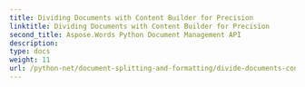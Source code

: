 ```yaml
---
title: Dividing Documents with Content Builder for Precision
linktitle: Dividing Documents with Content Builder for Precision
second_title: Aspose.Words Python Document Management API
description: 
type: docs
weight: 11
url: /python-net/document-splitting-and-formatting/divide-documents-content-builder/
---
```

